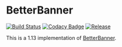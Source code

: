 # BetterBanner
[![Build Status](https://travis-ci.org/sarhatabaot/BetterBanner.svg?branch=master)](https://travis-ci.org/sarhatabaot/BetterBanner)
[![Codacy Badge](https://api.codacy.com/project/badge/Grade/8e9922eeb5e54666b2e07a593d200086)](https://www.codacy.com/app/sarhatabaot/BetterBanner?utm_source=github.com&amp;utm_medium=referral&amp;utm_content=sarhatabaot/BetterBanner&amp;utm_campaign=Badge_Grade)
[![Release](https://img.shields.io/badge/release-v0.1.7--SNAPSHOT-blue.svg)](https://github.com/sarhatabaot/BetterBanner/releases/latest)

This is a 1.13 implementation of [BetterBanner](https://www.spigotmc.org/resources/better-banner.16432/). 

